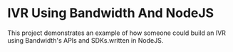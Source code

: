 # IVR Using Bandwidth And NodeJS

This project demonstrates an example of how someone could build an IVR using Bandwidth's APIs and SDKs.written in NodeJS.
